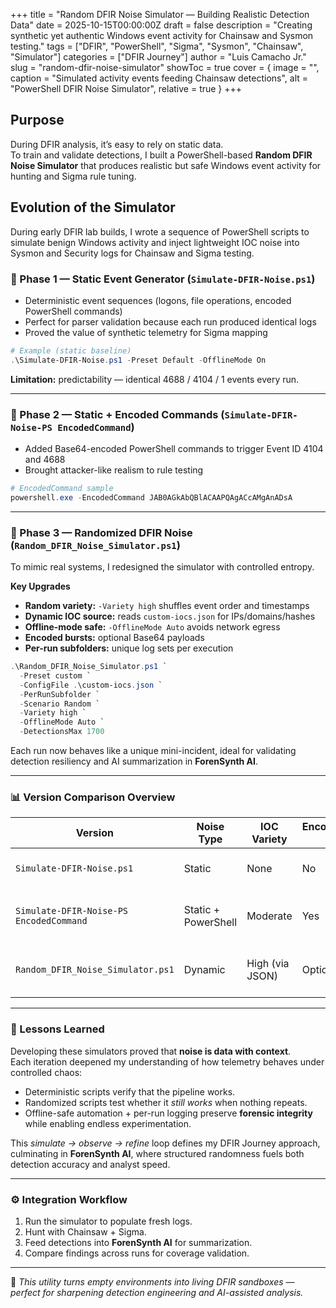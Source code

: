 +++
title = "Random DFIR Noise Simulator — Building Realistic Detection Data"
date = 2025-10-15T00:00:00Z
draft = false
description = "Creating synthetic yet authentic Windows event activity for Chainsaw and Sysmon testing."
tags = ["DFIR", "PowerShell", "Sigma", "Sysmon", "Chainsaw", "Simulator"]
categories = ["DFIR Journey"]
author = "Luis Camacho Jr."
slug = "random-dfir-noise-simulator"
showToc = true
cover = { image = "", caption = "Simulated activity events feeding Chainsaw detections", alt = "PowerShell DFIR Noise Simulator", relative = true }
+++

## Purpose
During DFIR analysis, it’s easy to rely on static data.  
To train and validate detections, I built a PowerShell-based **Random DFIR Noise Simulator** that produces realistic but safe Windows event activity for hunting and Sigma rule tuning.

## Evolution of the Simulator
During early DFIR lab builds, I wrote a sequence of PowerShell scripts to simulate benign Windows activity and inject lightweight IOC noise into Sysmon and Security logs for Chainsaw and Sigma testing.

### 🧱 Phase 1 — Static Event Generator (`Simulate-DFIR-Noise.ps1`)
- Deterministic event sequences (logons, file operations, encoded PowerShell commands)  
- Perfect for parser validation because each run produced identical logs  
- Proved the value of synthetic telemetry for Sigma mapping  

```powershell
# Example (static baseline)
.\Simulate-DFIR-Noise.ps1 -Preset Default -OfflineMode On
```

**Limitation:** predictability — identical 4688 / 4104 / 1 events every run.

---

### 🧩 Phase 2 — Static + Encoded Commands (`Simulate-DFIR-Noise-PS EncodedCommand`)
- Added Base64-encoded PowerShell commands to trigger Event ID 4104 and 4688  
- Brought attacker-like realism to rule testing  

```powershell
# EncodedCommand sample
powershell.exe -EncodedCommand JAB0AGkAbQBlACAAPQAgACcAMgAnADsA
```

---

### 🔀 Phase 3 — Randomized DFIR Noise (`Random_DFIR_Noise_Simulator.ps1`)
To mimic real systems, I redesigned the simulator with controlled entropy.

**Key Upgrades**
- **Random variety:** `-Variety high` shuffles event order and timestamps  
- **Dynamic IOC source:** reads `custom-iocs.json` for IPs/domains/hashes  
- **Offline-mode safe:** `-OfflineMode Auto` avoids network egress  
- **Encoded bursts:** optional Base64 payloads  
- **Per-run subfolders:** unique log sets per execution  

```powershell
.\Random_DFIR_Noise_Simulator.ps1 `
  -Preset custom `
  -ConfigFile .\custom-iocs.json `
  -PerRunSubfolder `
  -Scenario Random `
  -Variety high `
  -OfflineMode Auto `
  -DetectionsMax 1700
```

Each run now behaves like a unique mini-incident, ideal for validating detection resiliency and AI summarization in **ForenSynth AI**.

---

### 📊 Version Comparison Overview

| Version | Noise Type | IOC Variety | EncodedCommand Activity | Purpose | Outcome |
|----------|------------|-------------|--------------------------|----------|----------|
| `Simulate-DFIR-Noise.ps1` | Static | None | No | Baseline Chainsaw/Sigma parser validation | Reliable but predictable |
| `Simulate-DFIR-Noise-PS EncodedCommand` | Static + PowerShell | Moderate | Yes | Introduce attacker-like 4104/4688 events | Adds realism |
| `Random_DFIR_Noise_Simulator.ps1` | Dynamic | High (via JSON) | Optional bursts | Stress-test detections + AI summaries | Closest to real endpoint noise |

---

### 🧠 Lessons Learned
Developing these simulators proved that **noise is data with context**.  
Each iteration deepened my understanding of how telemetry behaves under controlled chaos:

- Deterministic scripts verify that the pipeline works.  
- Randomized scripts test whether it *still works* when nothing repeats.  
- Offline-safe automation + per-run logging preserve **forensic integrity** while enabling endless experimentation.  

This *simulate → observe → refine* loop defines my DFIR Journey approach, culminating in **ForenSynth AI**, where structured randomness fuels both detection accuracy and analyst speed.

---

### ⚙️ Integration Workflow
1. Run the simulator to populate fresh logs.  
2. Hunt with Chainsaw + Sigma.  
3. Feed detections into **ForenSynth AI** for summarization.  
4. Compare findings across runs for coverage validation.

---

🧭 *This utility turns empty environments into living DFIR sandboxes — perfect for sharpening detection engineering and AI-assisted analysis.*
